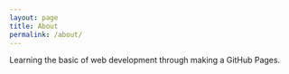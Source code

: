 ```yaml
---
layout: page
title: About
permalink: /about/
---
```


Learning the basic of web development through making a GitHub Pages.


